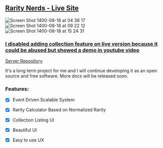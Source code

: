 
## [Rarity Nerds - Live Site](https://www.rarity-nerds.com/collection)

![Screen Shot 1400-08-18 at 04 36 17](https://user-images.githubusercontent.com/64213712/140919547-b170a2d9-ab95-4bb2-a9f4-3e2494541849.png)
![Screen Shot 1400-08-18 at 09 22 12](https://user-images.githubusercontent.com/64213712/140919620-6b21dcc8-ae41-49a9-b992-8f5f0eb2de63.png)
![Screen Shot 1400-08-18 at 15 24 31](https://user-images.githubusercontent.com/64213712/140919711-b08eb60a-8d5f-434a-9bae-ef0783f64352.png)


### [I disabled adding collection feature on live version because it could be abused but showed a demo in youtube video](https://youtu.be/OqY9Vg3AQWU)


[Server Repository](https://github.com/Ajand/rarity-nerds-server)

It's a long term project for me and I will continue developing it as an open source and free software. More docs will be released soon.

  
### Features:  
- [x] Event Driven Scalable System

- [x] Rarity Calculator Based on Normalized Rarity

- [x] Collection Listing UI

- [x] Beautiful UI

- [x] Easy to use UX
